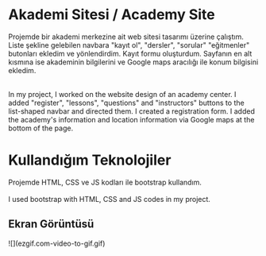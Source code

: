 <h1> Akademi Sitesi / Academy Site </h1>

Projemde bir akademi merkezine ait web sitesi tasarımı üzerine çalıştım. Liste şekline gelebilen navbara "kayıt ol", "dersler", "sorular"  "eğitmenler" butonları ekledim ve yönlendirdim. Kayıt formu oluşturdum. Sayfanın en alt kısmına ise akademinin bilgilerini ve Google maps aracılığı ile konum bilgisini ekledim. <br> <br>

In my project, I worked on the website design of an academy center. I added "register", "lessons", "questions" and "instructors" buttons to the list-shaped navbar and directed them. I created a registration form. I added the academy's information and location information via Google maps at the bottom of the page.

<h1> Kullandığım Teknolojiler </h1>
Projemde HTML, CSS ve JS kodları ile bootstrap kullandım. <br> <br>
I used bootstrap with HTML, CSS and JS codes in my project.

<h2> Ekran Görüntüsü </h2>
![](ezgif.com-video-to-gif.gif)